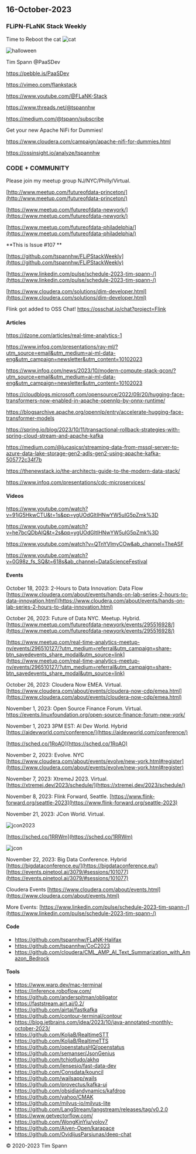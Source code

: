 ## 16-October-2023

### FLiPN-FLaNK Stack Weekly

Time to Reboot the cat
![cat](https://github.com/tspannhw/FLiPStackWeekly/blob/main/images/rebootthecat.jpg?raw=true)


![halloween](https://github.com/tspannhw/FLiPStackWeekly/blob/main/images/halloween2023FLANK.jpg?raw=true)

Tim Spann @PaaSDev

https://pebble.is/PaaSDev

https://vimeo.com/flankstack

https://www.youtube.com/@FLaNK-Stack

https://www.threads.net/@tspannhw

https://medium.com/@tspann/subscribe

Get your new Apache NiFi for Dummies!

https://www.cloudera.com/campaign/apache-nifi-for-dummies.html

https://ossinsight.io/analyze/tspannhw



### CODE + COMMUNITY

Please join my meetup group NJ/NYC/Philly/Virtual. 

[http://www.meetup.com/futureofdata-princeton/](http://www.meetup.com/futureofdata-princeton/)

[https://www.meetup.com/futureofdata-newyork/](https://www.meetup.com/futureofdata-newyork/)

[https://www.meetup.com/futureofdata-philadelphia/](https://www.meetup.com/futureofdata-philadelphia/)


**This is Issue #107 **

[https://github.com/tspannhw/FLiPStackWeekly](https://github.com/tspannhw/FLiPStackWeekly)

[https://www.linkedin.com/pulse/schedule-2023-tim-spann-/](https://www.linkedin.com/pulse/schedule-2023-tim-spann-/)

[https://www.cloudera.com/solutions/dim-developer.html](https://www.cloudera.com/solutions/dim-developer.html)

Flink got added to OSS Chat!   https://osschat.io/chat?project=Flink



#### Articles

https://dzone.com/articles/real-time-analytics-1

https://www.infoq.com/presentations/ray-ml/?utm_source=email&utm_medium=ai-ml-data-eng&utm_campaign=newsletter&utm_content=10102023

https://www.infoq.com/news/2023/10/modern-compute-stack-qcon/?utm_source=email&utm_medium=ai-ml-data-eng&utm_campaign=newsletter&utm_content=10102023

https://cloudblogs.microsoft.com/opensource/2022/09/20/hugging-face-transformers-now-enabled-in-apache-opennlp-by-onnx-runtime/

https://blogsarchive.apache.org/opennlp/entry/accelerate-hugging-face-transformer-models

https://spring.io/blog/2023/10/11/transactional-rollback-strategies-with-spring-cloud-stream-and-apache-kafka

https://medium.com/@lucasjcsr/streaming-data-from-mssql-server-to-azure-data-lake-storage-gen2-adls-gen2-using-apache-kafka-505772c34f7b

https://thenewstack.io/the-architects-guide-to-the-modern-data-stack/

https://www.infoq.com/presentations/cdc-microservices/



#### Videos


https://www.youtube.com/watch?v=91jG5HkwCTU&t=1s&pp=ygUOdGltIHNwYW5uIG5pZmk%3D

https://www.youtube.com/watch?v=he7bcQDbAIQ&t=2s&pp=ygUOdGltIHNwYW5uIG5pZmk%3D

https://www.youtube.com/watch?v=QTnYVlmyCOw&ab_channel=TheASF

https://www.youtube.com/watch?v=0G98z_fs_SQ&t=618s&ab_channel=DataScienceFestival



#### Events


October 18, 2023:  2-Hours to Data Innovation:   Data Flow
[https://www.cloudera.com/about/events/hands-on-lab-series-2-hours-to-data-innovation.html](https://www.cloudera.com/about/events/hands-on-lab-series-2-hours-to-data-innovation.html)

October 26, 2023:   Future of Data NYC.   Meetup.   Hybrid.
[https://www.meetup.com/futureofdata-newyork/events/295516928/](https://www.meetup.com/futureofdata-newyork/events/295516928/)

[https://www.meetup.com/real-time-analytics-meetup-ny/events/296510127/?utm_medium=referral&utm_campaign=share-btn_savedevents_share_modal&utm_source=link](https://www.meetup.com/real-time-analytics-meetup-ny/events/296510127/?utm_medium=referral&utm_campaign=share-btn_savedevents_share_modal&utm_source=link)

October 26, 2023:   Cloudera Now EMEA. Virtual.
[https://www.cloudera.com/about/events/cloudera-now-cdp/emea.html](https://www.cloudera.com/about/events/cloudera-now-cdp/emea.html)

November 1, 2023: Open Source Finance Forum.  Virtual.
[https://events.linuxfoundation.org/open-source-finance-forum-new-york/
](https://events.linuxfoundation.org/open-source-finance-forum-new-york/
)

November 1, 2023 3PM EST:  AI Dev World.  Hybrid
[https://aidevworld.com/conference/](https://aidevworld.com/conference/)

[https://sched.co/1RoAO](https://sched.co/1RoAO)

November 2, 2023:  Evolve. NYC
[https://www.cloudera.com/about/events/evolve/new-york.html#register](https://www.cloudera.com/about/events/evolve/new-york.html#register)

November 7, 2023: XtremeJ 2023. Virtual.
[https://xtremej.dev/2023/schedule/](https://xtremej.dev/2023/schedule/)

November 8, 2023: Flink Forward, Seattle.
[https://www.flink-forward.org/seattle-2023](https://www.flink-forward.org/seattle-2023)

November 21, 2023: JCon World. Virtual.

![jcon2023](https://github.com/tspannhw/FLiPStackWeekly/blob/main/images/Timothy%20Spann%20-%20Continuous%20SQL%20with%20Kafka%20and%20Flink.png?raw=true)

[https://sched.co/1RRWm](https://sched.co/1RRWm)

![jcon](https://github.com/tspannhw/FLiPStackWeekly/blob/main/images/JCON_WORLD_2023_Logo.png?raw=true)


November 22, 2023: Big Data Conference.   Hybrid  
[https://bigdataconference.eu/](https://bigdataconference.eu/)
[https://events.pinetool.ai/3079/#sessions/101077](https://events.pinetool.ai/3079/#sessions/101077)

Cloudera Events
[https://www.cloudera.com/about/events.html](https://www.cloudera.com/about/events.html)

More Events:
[https://www.linkedin.com/pulse/schedule-2023-tim-spann-/](https://www.linkedin.com/pulse/schedule-2023-tim-spann-/)


#### Code

* https://github.com/tspannhw/FLaNK-Halifax
* https://github.com/tspannhw/CoC2023
* https://github.com/cloudera/CML_AMP_AI_Text_Summarization_with_Amazon_Bedrock
  
#### Tools

* https://www.warp.dev/mac-terminal
* https://inference.roboflow.com/
* https://github.com/anderspitman/obligator
* https://faststream.airt.ai/0.2/
* https://github.com/airtai/fastkafka
* https://github.com/contour-terminal/contour
* https://blog.jetbrains.com/idea/2023/10/java-annotated-monthly-october-2023/
* https://github.com/KoljaB/RealtimeSTT
* https://github.com/KoljaB/RealtimeTTS
* https://github.com/openstatusHQ/openstatus
* https://github.com/semanser/JsonGenius
* https://github.com/tchiotludo/akhq
* https://github.com/lensesio/fast-data-dev
* https://github.com/Consdata/kouncil
* https://github.com/wailsapp/wails
* https://github.com/provectus/kafka-ui
* https://github.com/obsidiandynamics/kafdrop
* https://github.com/yahoo/CMAK
* https://github.com/milvus-io/milvus-lite
* https://github.com/LangStream/langstream/releases/tag/v0.2.0
* https://www.getvectorflow.com/
* https://github.com/WongKinYiu/yolov7
* https://github.com/Aiven-Open/karapace
* https://github.com/OvidijusParsiunas/deep-chat

&copy; 2020-2023 Tim Spann
